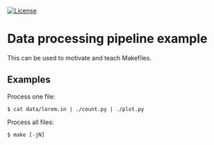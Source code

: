 [![License](https://img.shields.io/badge/license-%20MPL--v2.0-blue.svg)](../master/LICENSE)


# Data processing pipeline example

This can be used to motivate and teach Makefiles.


## Examples

Process one file:

```shell
$ cat data/lorem.in | ./count.py | ./plot.py
```

Process all files:

```shell
$ make [-jN]
```
